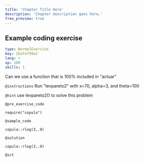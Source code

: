 ```yaml
---
title: 'Chapter Title Here'
description: 'Chapter description goes here.'
free_preview: true
---
```


## Example coding exercise

```yaml
type: NormalExercise
key: 2bafef99a3
lang: r
xp: 100
skills: 1
```

Can we use a function that is 100% included in "actuar"

`@instructions`
Run "levpareto2" with x=70, alpha=3, and theta=100

`@hint`
use levpareto2() to solve this problem

`@pre_exercise_code`
```{r}
require("copula")
```

`@sample_code`
```{r}
copula::rlog(3,.9)
```

`@solution`
```{r}
copula::rlog(3,.9)

```

`@sct`
```{r}

```
